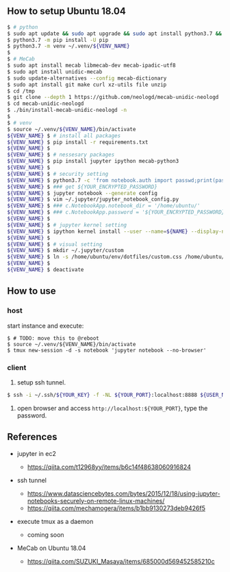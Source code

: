 ## How to setup Ubuntu 18.04

```bash
$ # python
$ sudo apt update && sudo apt upgrade && sudo apt install python3.7 && sudo apt install python3.7-dev && sudo apt install python3-pip && sudo apt install python3.7-venv
$ python3.7 -m pip install -U pip
$ python3.7 -m venv ~/.venv/${VENV_NAME}
$ 
$ # MeCab
$ sudo apt install mecab libmecab-dev mecab-ipadic-utf8
$ sudo apt install unidic-mecab
$ sudo update-alternatives --config mecab-dictionary
$ sudo apt install git make curl xz-utils file unzip
$ cd /tmp
$ git clone --depth 1 https://github.com/neologd/mecab-unidic-neologd
$ cd mecab-unidic-neologd
$ ./bin/install-mecab-unidic-neologd -n
$ 
$ # venv
$ source ~/.venv/${VENV_NAME}/bin/activate
${VENV_NAME} $ # install all packages
${VENV_NAME} $ pip install -r requirements.txt
${VENV_NAME} $ 
${VENV_NAME} $ # nessesary packages
${VENV_NAME} $ pip install jupyter ipython mecab-python3
${VENV_NAME} $ 
${VENV_NAME} $ # security setting
${VENV_NAME} $ python3.7 -c 'from notebook.auth import passwd;print(passwd())'
${VENV_NAME} $ ### get ${YOUR_ENCRYPTED_PASSWORD}
${VENV_NAME} $ jupyter notebook --generate config
${VENV_NAME} $ vim ~/.jupyter/jupyter_notebook_config.py
${VENV_NAME} $ ### c.NotebookApp.notebook_dir = '/home/ubuntu/'
${VENV_NAME} $ ### c.NotebookApp.password = '${YOUR_ENCRYPTED_PASSWORD}'
${VENV_NAME} $ 
${VENV_NAME} $ # jupyter kernel setting
${VENV_NAME} $ ipython kernel install --user --name=${NAME} --display-name=${DISPLAY_NAME}
${VENV_NAME} $ 
${VENV_NAME} $ # visual setting
${VENV_NAME} $ mkdir ~/.jupyter/custom
${VENV_NAME} $ ln -s /home/ubuntu/env/dotfiles/custom.css /home/ubuntu/.jupyter/custom/custom.css
${VENV_NAME} $ 
${VENV_NAME} $ deactivate
```

## How to use
### host
start instance and execute:

```
$ # TODO: move this to @reboot
$ source ~/.venv/${VENV_NAME}/bin/activate
$ tmux new-session -d -s notebook 'jupyter notebook --no-browser'
```

### client
1. setup ssh tunnel.
```bash
$ ssh -i ~/.ssh/${YOUR_KEY} -f -NL ${YOUR_PORT}:localhost:8888 ${USER_NAME}@${INSTANCE_IP}
```
1. open browser and access `http://localhost:${YOUR_PORT}`, type the password.


## References
- jupyter in ec2
  - https://qiita.com/t12968yy/items/b6c14f48638060916824
- ssh tunnel
  - https://www.datasciencebytes.com/bytes/2015/12/18/using-jupyter-notebooks-securely-on-remote-linux-machines/
  - https://qiita.com/mechamogera/items/b1bb9130273deb9426f5
- execute tmux as a daemon
  - coming soon

- MeCab on Ubuntu 18.04
  - https://qiita.com/SUZUKI_Masaya/items/685000d569452585210c
